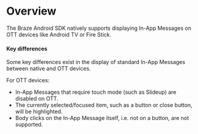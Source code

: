 # Overview

The Braze Android SDK natively supports displaying In-App Messages on OTT devices like Android TV or Fire Stick.

#### Key differences

Some key differences exist in the display of standard In-App Messages between native and OTT devices.

For OTT devices:

* In-App Messages that require touch mode (such as Slideup) are disabled on OTT.
* The currently selected/focused item, such as a button or close button, will be highlighted.
* Body clicks on the In-App Message itself, i.e. not on a button, are not supported.


